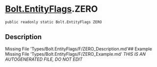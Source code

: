 # [Bolt.EntityFlags](Types/Bolt.EntityFlags.md).ZERO
`public readonly static Bolt.EntityFlags ZERO`
## Description
Missing File 'Types/Bolt.EntityFlags/F/ZERO_Description.md'## Example
Missing File 'Types/Bolt.EntityFlags/F/ZERO_Example.md'
*THIS IS AN AUTOGENERATED FILE, DO NOT EDIT*
